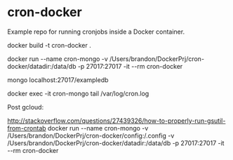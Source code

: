 # cron-docker
Example repo for running cronjobs inside a Docker container.

docker build -t cron-docker .


docker run --name cron-mongo -v /Users/brandon/DockerPrj/cron-docker/datadir:/data/db -p 27017:27017 -it --rm cron-docker

mongo localhost:27017/exampledb

docker exec -it cron-mongo tail /var/log/cron.log


Post gcloud:

http://stackoverflow.com/questions/27439326/how-to-properly-run-gsutil-from-crontab
docker run --name cron-mongo -v /Users/brandon/DockerPrj/cron-docker/config:/.config -v /Users/brandon/DockerPrj/cron-docker/datadir:/data/db -p 27017:27017 -it --rm cron-docker
